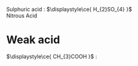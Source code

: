 Sulphuric acid : $\displaystyle\ce{ H_{2}SO_{4} }$\
Nitrous Acid










# Weak acid

$\displaystyle\ce{ CH_{3}COOH }$ : 


